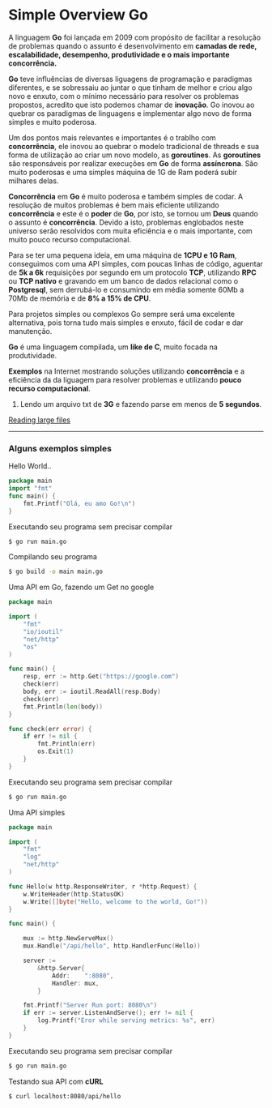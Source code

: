 # Simple Overview Go

A linguagem **Go** foi lançada em 2009 com propósito de facilitar a resolução de problemas quando o assunto é desenvolvimento em **camadas de rede, escalabilidade, desempenho, produtividade e o mais importante concorrência.**

**Go** teve influências de diversas liguagens de programação e paradigmas diferentes, e se sobressaiu ao juntar o que tinham de melhor e criou algo novo e enxuto, com o mínimo necessário para resolver os problemas propostos, acredito que isto podemos chamar de **inovação**. Go inovou ao quebrar os paradigmas de linguagens e implementar algo novo de forma simples e muito poderosa.

Um dos pontos mais relevantes e importantes é o trablho com **concorrência**, ele inovou ao quebrar o modelo tradicional de threads e sua forma de utilização ao criar um novo modelo, as **goroutines**.
As **goroutines** são responsáveis por realizar execuções em **Go** de forma **assíncrona**. São muito poderosas e uma simples máquina de 1G de Ram poderá subir milhares delas.

**Concorrência** em **Go** é muito poderosa e também simples de codar. A resolução de muitos problemas é bem mais eficiente utilizando **concorrência** e este é o **poder** de **Go**, por isto, se tornou um **Deus** quando o assunto é **concorrẽncia**. Devido a isto, problemas englobados neste universo serão resolvidos com muita eficiência e o mais importante, com muito pouco recurso computacional.

Para se ter uma pequena ideia, em uma máquina de **1CPU e 1G Ram**, conseguimos com uma API simples, com poucas linhas de código, aguentar de **5k a 6k** requisições por segundo em um protocolo **TCP**, utilizando **RPC** ou **TCP nativo** e gravando em um banco de dados relacional como o **Postgresql**, sem derrubá-lo e consumindo em média somente 60Mb a 70Mb de memória e de **8% a 15% de CPU**.

Para projetos simples ou complexos Go sempre será uma excelente alternativa, pois torna tudo mais simples e enxuto, fácil de codar e dar manutenção.

**Go** é uma linguagem compilada, um **like de C**, muito focada na produtividade.

**Exemplos** na Internet mostrando soluções utilizando **concorrência** e a eficiência da da liguagem para resolver problemas e utilizando **pouco recurso computacional**.

1) Lendo um arquivo txt de **3G** e fazendo parse em menos de **5 segundos**.

[Reading large files](https://marcellanz.com/post/file-read-challenge)

--------------------------------------------------------------------------------------

### Alguns exemplos simples

Hello World..
```go
package main
import "fmt"
func main() {
    fmt.Printf("Olá, eu amo Go!\n")
}
```
Executando seu programa sem precisar compilar
```bash
$ go run main.go
```

Compilando seu programa
```bash
$ go build -o main main.go
```

Uma API em Go, fazendo um Get no google
```go
package main

import (
    "fmt"
    "io/ioutil"
    "net/http"
    "os"
)

func main() {
    resp, err := http.Get("https://google.com")
    check(err)
    body, err := ioutil.ReadAll(resp.Body)
    check(err)
    fmt.Println(len(body))
}

func check(err error) {
    if err != nil {
        fmt.Println(err)
        os.Exit(1)
    }
}
```
Executando seu programa sem precisar compilar
```bash
$ go run main.go
```

Uma API simples
```go
package main

import (
    "fmt"
    "log"
    "net/http"
)

func Hello(w http.ResponseWriter, r *http.Request) {
    w.WriteHeader(http.StatusOK)
    w.Write([]byte("Hello, welcome to the world, Go!"))
}

func main() {

    mux := http.NewServeMux()
    mux.Handle("/api/hello", http.HandlerFunc(Hello))

    server :=
        &http.Server{
            Addr:    ":8080",
            Handler: mux,
        }

    fmt.Printf("Server Run port: 8080\n")
    if err := server.ListenAndServe(); err != nil {
        log.Printf("Eror while serving metrics: %s", err)
    }
}
```
Executando seu programa sem precisar compilar
```bash
$ go run main.go
```

Testando sua API com **cURL**
```bash
$ curl localhost:8080/api/hello
```
